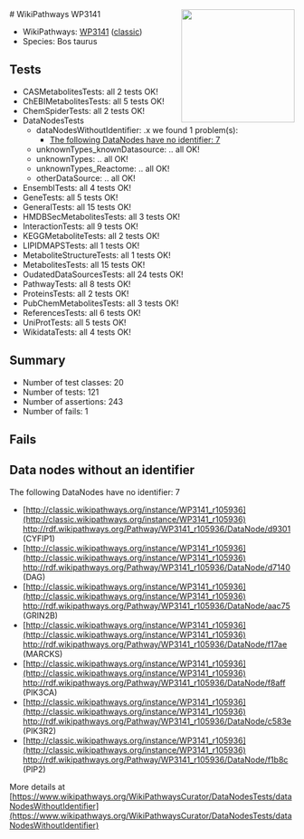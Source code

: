 <img style="float: right; width: 200px" src="https://upload.wikimedia.org/wikipedia/commons/thumb/8/83/Wplogo_with_text_500.png/640px-Wplogo_with_text_500.png" />
# WikiPathways WP3141

* WikiPathways: [WP3141](https://wikipathways.org/pathways/WP3141) ([classic](https://classic.wikipathways.org/instance/WP3141))
* Species: Bos taurus
## Tests
* CASMetabolitesTests: all 2 tests OK!
* ChEBIMetabolitesTests: all 5 tests OK!
* ChemSpiderTests: all 2 tests OK!
* DataNodesTests
    * dataNodesWithoutIdentifier: .x we found 1 problem(s):
        * [The following DataNodes have no identifier: 7](#d2d32fa6)
    * unknownTypes_knownDatasource: .. all OK!
    * unknownTypes: .. all OK!
    * unknownTypes_Reactome: .. all OK!
    * otherDataSource: .. all OK!
* EnsemblTests: all 4 tests OK!
* GeneTests: all 5 tests OK!
* GeneralTests: all 15 tests OK!
* HMDBSecMetabolitesTests: all 3 tests OK!
* InteractionTests: all 9 tests OK!
* KEGGMetaboliteTests: all 2 tests OK!
* LIPIDMAPSTests: all 1 tests OK!
* MetaboliteStructureTests: all 1 tests OK!
* MetabolitesTests: all 15 tests OK!
* OudatedDataSourcesTests: all 24 tests OK!
* PathwayTests: all 8 tests OK!
* ProteinsTests: all 2 tests OK!
* PubChemMetabolitesTests: all 3 tests OK!
* ReferencesTests: all 6 tests OK!
* UniProtTests: all 5 tests OK!
* WikidataTests: all 4 tests OK!


## Summary

* Number of test classes: 20
* Number of tests: 121
* Number of assertions: 243
* Number of fails: 1

## Fails

<a name="d2d32fa6" />

## Data nodes without an identifier

The following DataNodes have no identifier: 7

* [http://classic.wikipathways.org/instance/WP3141_r105936](http://classic.wikipathways.org/instance/WP3141_r105936) http://rdf.wikipathways.org/Pathway/WP3141_r105936/DataNode/d9301 (CYFIP1)
* [http://classic.wikipathways.org/instance/WP3141_r105936](http://classic.wikipathways.org/instance/WP3141_r105936) http://rdf.wikipathways.org/Pathway/WP3141_r105936/DataNode/d7140 (DAG)
* [http://classic.wikipathways.org/instance/WP3141_r105936](http://classic.wikipathways.org/instance/WP3141_r105936) http://rdf.wikipathways.org/Pathway/WP3141_r105936/DataNode/aac75 (GRIN2B)
* [http://classic.wikipathways.org/instance/WP3141_r105936](http://classic.wikipathways.org/instance/WP3141_r105936) http://rdf.wikipathways.org/Pathway/WP3141_r105936/DataNode/f17ae (MARCKS)
* [http://classic.wikipathways.org/instance/WP3141_r105936](http://classic.wikipathways.org/instance/WP3141_r105936) http://rdf.wikipathways.org/Pathway/WP3141_r105936/DataNode/f8aff (PIK3CA)
* [http://classic.wikipathways.org/instance/WP3141_r105936](http://classic.wikipathways.org/instance/WP3141_r105936) http://rdf.wikipathways.org/Pathway/WP3141_r105936/DataNode/c583e (PIK3R2)
* [http://classic.wikipathways.org/instance/WP3141_r105936](http://classic.wikipathways.org/instance/WP3141_r105936) http://rdf.wikipathways.org/Pathway/WP3141_r105936/DataNode/f1b8c (PIP2)


More details at [https://www.wikipathways.org/WikiPathwaysCurator/DataNodesTests/dataNodesWithoutIdentifier](https://www.wikipathways.org/WikiPathwaysCurator/DataNodesTests/dataNodesWithoutIdentifier)

